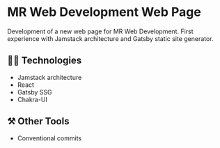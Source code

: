 # MR Web Development Web Page

Development of a new web page for MR Web Development.
First experience with Jamstack architecture and Gatsby static site generator.

## 👨‍💻 Technologies

- Jamstack architecture
- React
- Gatsby SSG
- Chakra-UI

## ⚒️ Other Tools

- Conventional commits
